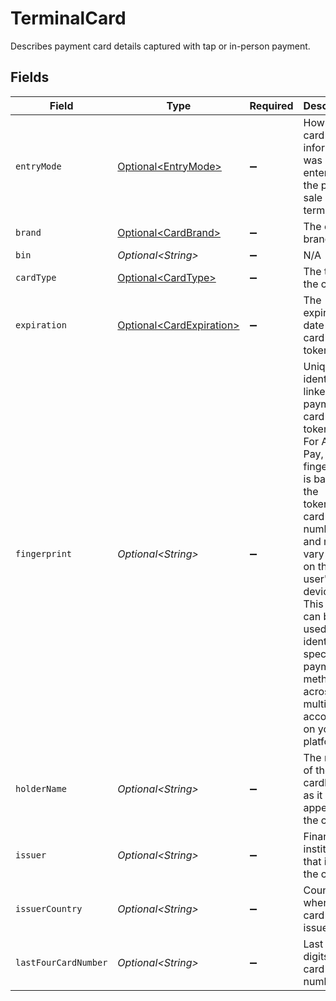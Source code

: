 # TerminalCard

Describes payment card details captured with tap or in-person payment.


## Fields

| Field                                                                                                                                                                                                                                                                    | Type                                                                                                                                                                                                                                                                     | Required                                                                                                                                                                                                                                                                 | Description                                                                                                                                                                                                                                                              | Example                                                                                                                                                                                                                                                                  |
| ------------------------------------------------------------------------------------------------------------------------------------------------------------------------------------------------------------------------------------------------------------------------ | ------------------------------------------------------------------------------------------------------------------------------------------------------------------------------------------------------------------------------------------------------------------------ | ------------------------------------------------------------------------------------------------------------------------------------------------------------------------------------------------------------------------------------------------------------------------ | ------------------------------------------------------------------------------------------------------------------------------------------------------------------------------------------------------------------------------------------------------------------------ | ------------------------------------------------------------------------------------------------------------------------------------------------------------------------------------------------------------------------------------------------------------------------ |
| `entryMode`                                                                                                                                                                                                                                                              | [Optional\<EntryMode>](../../models/components/EntryMode.md)                                                                                                                                                                                                             | :heavy_minus_sign:                                                                                                                                                                                                                                                       | How the card information was entered into the point of sale terminal.                                                                                                                                                                                                    | contactless                                                                                                                                                                                                                                                              |
| `brand`                                                                                                                                                                                                                                                                  | [Optional\<CardBrand>](../../models/components/CardBrand.md)                                                                                                                                                                                                             | :heavy_minus_sign:                                                                                                                                                                                                                                                       | The card brand.                                                                                                                                                                                                                                                          | Visa                                                                                                                                                                                                                                                                     |
| `bin`                                                                                                                                                                                                                                                                    | *Optional\<String>*                                                                                                                                                                                                                                                      | :heavy_minus_sign:                                                                                                                                                                                                                                                       | N/A                                                                                                                                                                                                                                                                      |                                                                                                                                                                                                                                                                          |
| `cardType`                                                                                                                                                                                                                                                               | [Optional\<CardType>](../../models/components/CardType.md)                                                                                                                                                                                                               | :heavy_minus_sign:                                                                                                                                                                                                                                                       | The type of the card.                                                                                                                                                                                                                                                    | credit                                                                                                                                                                                                                                                                   |
| `expiration`                                                                                                                                                                                                                                                             | [Optional\<CardExpiration>](../../models/components/CardExpiration.md)                                                                                                                                                                                                   | :heavy_minus_sign:                                                                                                                                                                                                                                                       | The expiration date of the card or token.                                                                                                                                                                                                                                | {<br/>"month": "01",<br/>"year": "21"<br/>}                                                                                                                                                                                                                              |
| `fingerprint`                                                                                                                                                                                                                                                            | *Optional\<String>*                                                                                                                                                                                                                                                      | :heavy_minus_sign:                                                                                                                                                                                                                                                       | Uniquely identifies a linked payment card or token.<br/>For Apple Pay, the fingerprint is based on the tokenized card number and may vary based on the user's device.<br/>This field can be used to identify specific payment methods across multiple accounts on your platform. | 9948962d92a1ce40c9f918cd9ece3a22bde62fb325a2f1fe2e833969de672ba3                                                                                                                                                                                                         |
| `holderName`                                                                                                                                                                                                                                                             | *Optional\<String>*                                                                                                                                                                                                                                                      | :heavy_minus_sign:                                                                                                                                                                                                                                                       | The name of the cardholder as it appears on the card.                                                                                                                                                                                                                    |                                                                                                                                                                                                                                                                          |
| `issuer`                                                                                                                                                                                                                                                                 | *Optional\<String>*                                                                                                                                                                                                                                                      | :heavy_minus_sign:                                                                                                                                                                                                                                                       | Financial institution that issued the card.                                                                                                                                                                                                                              |                                                                                                                                                                                                                                                                          |
| `issuerCountry`                                                                                                                                                                                                                                                          | *Optional\<String>*                                                                                                                                                                                                                                                      | :heavy_minus_sign:                                                                                                                                                                                                                                                       | Country where the card was issued.                                                                                                                                                                                                                                       |                                                                                                                                                                                                                                                                          |
| `lastFourCardNumber`                                                                                                                                                                                                                                                     | *Optional\<String>*                                                                                                                                                                                                                                                      | :heavy_minus_sign:                                                                                                                                                                                                                                                       | Last four digits of the card number                                                                                                                                                                                                                                      |                                                                                                                                                                                                                                                                          |